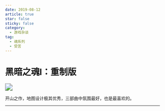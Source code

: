 ```yaml
---
date: 2019-08-12
article: true
star: false
sticky: false
category:
  - 游戏杂谈
tag:
  - 魂系列
  - 受苦
---
```


# 黑暗之魂I：重制版

<img src="https://public-1308755698.cos.ap-chongqing.myqcloud.com//img/202310091210402.jpg" style="zoom:150%;" />

开山之作，地图设计极其优秀，三部曲中氛围最好，也是最喜欢的。

<!-- more -->
---

